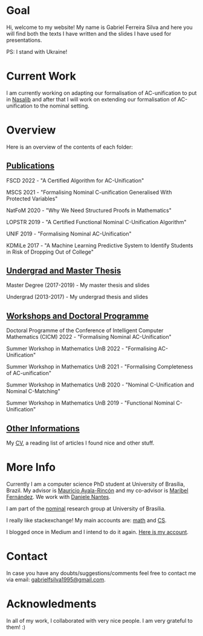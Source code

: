 # Goal
Hi, welcome to my website! My name is Gabriel Ferreira Silva and here you will find both the texts I have written and the slides I have used for presentations.  

PS: I stand with Ukraine!

# Current Work
I am currently working on adapting our formalisation of AC-unification to put in [Nasalib](https://github.com/nasa/pvslib/) and
after that I will work on extending our formalisation of AC-unification to the nominal setting.  

# Overview
Here is an overview of the contents of each folder: 

## [Publications](https://github.com/gabriel951/my_work/tree/master/publications)

FSCD 2022 - "A Certified Algorithm for AC-Unification"  

MSCS 2021 - "Formalising Nominal C-unification Generalised With Protected Variables"

NatFoM 2020 - "Why We Need Structured Proofs in Mathematics"

LOPSTR 2019 - "A Certified Functional Nominal C-Unification Algorithm"

UNIF 2019 - "Formalising Nominal AC-Unification"

KDMiLe 2017 - "A Machine Learning Predictive System to Identify Students in Risk of
          Dropping Out of College" <br>

## [Undergrad and Master Thesis](https://github.com/gabriel951/my_work/tree/master/undergrad%2Bmaster)
Master Degree (2017-2019) - My master thesis and slides

Undergrad (2013-2017) - My undergrad thesis and slides <br>

## [Workshops and Doctoral Programme](https://github.com/gabriel951/my_work/tree/master/workshop_and_doctoral_programme)
Doctoral Programme of the Conference of Intelligent Computer Mathematics (CICM) 2022 - "Formalising Nominal AC-Unification"

Summer Workshop in Mathematics UnB 2022 - "Formalising AC-Unification"  

Summer Workshop in Mathematics UnB 2021 - "Formalising Completeness of AC-unification"

Summer Workshop in Mathematics UnB 2020 - "Nominal C-Unification and Nominal C-Matching"

Summer Workshop in Mathematics UnB 2019 - "Functional Nominal C-Unification"

## [Other Informations](https://github.com/gabriel951/my_work/tree/master/others)
My [CV](https://github.com/gabriel951/my_work/blob/master/others/cv.pdf), a reading list of articles I found nice and other stuff.  

# More Info
Currently I am a computer science PhD student at University of Brasília, Brazil. My
advisor is [Mauricio Ayala-Rincón](https://www.mat.unb.br/ayala/) and my co-advisor 
is [Maribel Fernández](https://www.kcl.ac.uk/people/maribel-fernandez). We
work with [Daniele Nantes](https://www.mat.unb.br/~dnantes/). 

I am part of the [nominal](http://nominal.cic.unb.br/) research group at University of Brasília. 

I really like stackexchange! My main accounts are: [math](https://math.stackexchange.com/users/719242/gabriel-f-silva) and [CS](https://cs.stackexchange.com/users/118752/gabriel-f-silva).  

I blogged once in Medium and I intend to do it again. [Here is my account](https://medium.com/@gabrielferreirasilva). 

# Contact
In case you have any doubts/suggestions/comments feel free to contact me via email:
gabrielfsilva1995@gmail.com.

# Acknowledments
In all of my work, I collaborated with very nice people. I am very grateful to them! :)
